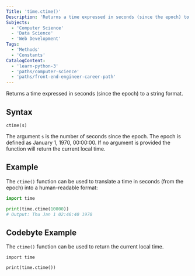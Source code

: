 ```yaml
---
Title: 'time.ctime()'
Description: 'Returns a time expressed in seconds (since the epoch) to a string format.'
Subjects:
  - 'Computer Science'
  - 'Data Science'
  - 'Web Development'
Tags:
  - 'Methods'
  - 'Constants'
CatalogContent:
  - 'learn-python-3'
  - 'paths/computer-science'
  - 'paths/front-end-engineer-career-path'
---
```


Returns a time expressed in seconds (since the epoch) to a string format.

## Syntax

```pseudo
ctime(s)
```

The argument `s` is the number of seconds since the epoch. The epoch is defined as January 1, 1970, 00:00:00. If no argument is provided the function will return the current local time.

## Example

The `ctime()` function can be used to translate a time in seconds (from the epoch) into a human-readable format:

```py
import time

print(time.ctime(10000))
# Output: Thu Jan 1 02:46:40 1970
```

## Codebyte Example

The `ctime()` function can be used to return the current local time.

```codebyte/python
import time

print(time.ctime())
```
